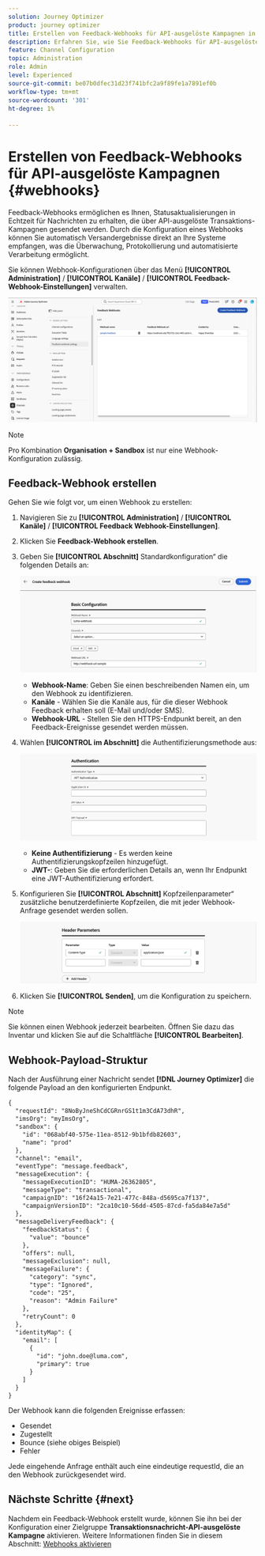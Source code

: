 ```yaml
---
solution: Journey Optimizer
product: journey optimizer
title: Erstellen von Feedback-Webhooks für API-ausgelöste Kampagnen in Journey Optimizer
description: Erfahren Sie, wie Sie Feedback-Webhooks für API-ausgelöste Kampagnen in Journey Optimizer erstellen.
feature: Channel Configuration
topic: Administration
role: Admin
level: Experienced
source-git-commit: be07b0dfec31d23f741bfc2a9f89fe1a7891ef0b
workflow-type: tm+mt
source-wordcount: '301'
ht-degree: 1%

---
```



# Erstellen von Feedback-Webhooks für API-ausgelöste Kampagnen {#webhooks}

Feedback-Webhooks ermöglichen es Ihnen, Statusaktualisierungen in Echtzeit für Nachrichten zu erhalten, die über API-ausgelöste Transaktions-Kampagnen gesendet werden. Durch die Konfiguration eines Webhooks können Sie automatisch Versandergebnisse direkt an Ihre Systeme empfangen, was die Überwachung, Protokollierung und automatisierte Verarbeitung ermöglicht.

Sie können Webhook-Konfigurationen über das Menü **[!UICONTROL Administration]** / **[!UICONTROL Kanäle]** / **[!UICONTROL Feedback-Webhook-Einstellungen]** verwalten.

![](assets/webhook-list.png)

>[!NOTE]
>Pro Kombination **Organisation + Sandbox** ist nur eine Webhook-Konfiguration zulässig.

## Feedback-Webhook erstellen

Gehen Sie wie folgt vor, um einen Webhook zu erstellen:

1. Navigieren Sie zu **[!UICONTROL Administration]** / **[!UICONTROL Kanäle]** / **[!UICONTROL Feedback Webhook-Einstellungen]**.

1. Klicken Sie **Feedback-Webhook erstellen**.

1. Geben Sie **[!UICONTROL Abschnitt]** Standardkonfiguration“ die folgenden Details an:

   ![](assets/webhook-config.png)

   * **Webhook-Name**: Geben Sie einen beschreibenden Namen ein, um den Webhook zu identifizieren.
   * **Kanäle** - Wählen Sie die Kanäle aus, für die dieser Webhook Feedback erhalten soll (E-Mail und/oder SMS).
   * **Webhook-URL** - Stellen Sie den HTTPS-Endpunkt bereit, an den Feedback-Ereignisse gesendet werden müssen.

1. Wählen **[!UICONTROL im Abschnitt]** die Authentifizierungsmethode aus:

   ![](assets/webhook-authentication.png)

   * **Keine Authentifizierung** - Es werden keine Authentifizierungskopfzeilen hinzugefügt.
   * **JWT-**: Geben Sie die erforderlichen Details an, wenn Ihr Endpunkt eine JWT-Authentifizierung erfordert.

1. Konfigurieren Sie **[!UICONTROL Abschnitt]** Kopfzeilenparameter“ zusätzliche benutzerdefinierte Kopfzeilen, die mit jeder Webhook-Anfrage gesendet werden sollen.

   ![](assets/webhook-header.png)

1. Klicken Sie **[!UICONTROL Senden]**, um die Konfiguration zu speichern.

>[!NOTE]
>
>Sie können einen Webhook jederzeit bearbeiten. Öffnen Sie dazu das Inventar und klicken Sie auf die Schaltfläche **[!UICONTROL Bearbeiten]**.

## Webhook-Payload-Struktur

Nach der Ausführung einer Nachricht sendet **[!DNL Journey Optimizer]** die folgende Payload an den konfigurierten Endpunkt.

```
{
  "requestId": "8NoByJneShCdCGRnrGS1t1m3CdA73dhR",
  "imsOrg": "myImsOrg",
  "sandbox": {
    "id": "068abf40-575e-11ea-8512-9b1bfdb82603",
    "name": "prod"
  },
  "channel": "email",
  "eventType": "message.feedback",
  "messageExecution": {
    "messageExecutionID": "HUMA-26362805",
    "messageType": "transactional",
    "campaignID": "16f24a15-7e21-477c-848a-d5695ca7f137",
    "campaignVersionID": "2ca10c10-56dd-4505-87cd-fa5da84e7a5d"
  },
  "messageDeliveryFeedback": {
    "feedbackStatus": {
      "value": "bounce"
    },
    "offers": null,
    "messageExclusion": null,
    "messageFailure": {
      "category": "sync",
      "type": "Ignored",
      "code": "25",
      "reason": "Admin Failure"
    },
    "retryCount": 0
  },
  "identityMap": {
    "email": [
      {
        "id": "john.doe@luma.com",
        "primary": true
      }
    ]
  }
}
```

Der Webhook kann die folgenden Ereignisse erfassen:

* Gesendet
* Zugestellt
* Bounce (siehe obiges Beispiel)
* Fehler

Jede eingehende Anfrage enthält auch eine eindeutige requestId, die an den Webhook zurückgesendet wird.

## Nächste Schritte {#next}

Nachdem ein Feedback-Webhook erstellt wurde, können Sie ihn bei der Konfiguration einer Zielgruppe **Transaktionsnachricht-API-ausgelöste Kampagne** aktivieren. Weitere Informationen finden Sie in diesem Abschnitt: [Webhooks aktivieren](../campaigns/api-triggered-campaign-audience.md#webhook)
